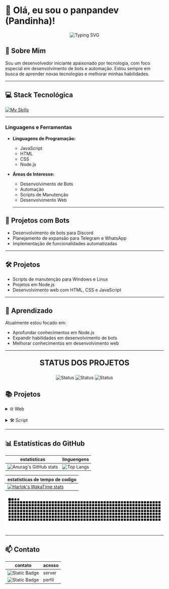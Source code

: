 # 👋 Olá, eu sou o panpandev (Pandinha)!

<p align="center">
  <img src="https://readme-typing-svg.herokuapp.com?font=Fira+Code&weight=500&size=40&pause=1000&color=2E8B57&center=true&vCenter=true&width=600&height=100&lines=Desenvolvedor+em+Forma%C3%A7%C3%A3o;Apaixonado+por+Bots;Node.js+iniciante" alt="Typing SVG" />
</p>

## 🚀 Sobre Mim

Sou um desenvolvedor iniciante apaixonado por tecnologia, com foco especial em desenvolvimento de bots e automação. Estou sempre em busca de aprender novas tecnologias e melhorar minhas habilidades.

---

## 💻 Stack Tecnológica

[![My Skills](https://skillicons.dev/icons?i=html,css,js,nodejs&theme=dark)](https://skillicons.dev)



---

### Linguagens e Ferramentas

- **Linguagens de Programação:**
  - JavaScript
  - HTML
  - CSS
  - Node.js

- **Áreas de Interesse:**
  - Desenvolvimento de Bots
  - Automação
  - Scripts de Manutenção
  - Desenvolvimento Web

  ---

## 🤖 Projetos com Bots

- Desenvolvimento de bots para Discord
- Planejamento de expansão para Telegram e WhatsApp
- Implementação de funcionalidades automatizadas

---

## 🛠️ Projetos

- Scripts de manutenção para Windows e Linux
- Projetos em Node.js
- Desenvolvimento web com HTML, CSS e JavaScript

---

## 🌱 Aprendizado

Atualmente estou focado em:
- Aprofundar conhecimentos em Node.js
- Expandir habilidades em desenvolvimento de bots
- Melhorar conhecimentos em desenvolvimento web

---



<p align="center" style="font-size: 24px; font-weight: bold; text-transform: uppercase;">STATUS DOS PROJETOS</p>
<p align="center">
  <img src="https://img.shields.io/badge/PRONTO 🟢-2E8B57" alt="Status" />
  <img src="https://img.shields.io/badge/DESENVOLVIMENTO 🟡-yellow" alt="Status" />
  <img src="https://img.shields.io/badge/NÃO INICIADO 🔴-red" alt="Status" />
</p>




## 📚 Projetos

<details>
<summary> 🌐 Web</summary>

| Projeto | site | Descrição | Tecnologias | Status | Versão |
|---------|------|-----------|-------------|--------|--------|
| [portfolio](https://github.com/panpandev/portfolio) | [site](https://panpandev.github.io/portfolio/) | pagina simples de portfolio completo | [![My Skills](https://skillicons.dev/icons?i=html,css,js&theme=dark)](https://skillicons.dev) | 🟢 pronto | 1.0 +-+ |
|[wifiqr](https://github.com/panpandev/wifiqr) | [site](https://wifiqr-5d0ce26247c7.herokuapp.com/) | gerador de qrcode para rede wifi | [![My Skills](https://skillicons.dev/icons?i=html,css,js,nodejs&theme=dark)](https://skillicons.dev) | 🟢 pronto | 1.0 +-+ |
|[documentação](https://github.com/panpandev/documentacao) | [site](https://panpandev.github.io/documentacao/) | pagina para colocar sua documentação de projetos | [![My Skills](https://skillicons.dev/icons?i=html,css,js&theme=dark)](https://skillicons.dev) | 🟢 pronto | 1.0 +-+ |

</details>

<br>

<details>
<summary> 🛠 Script</summary>

| Projeto | Descrição | Status |
|---------|-----------|--------|
| [resetssh.sh](https://github.com/panpandev/linux) | script para resetar o ssh | 🟢 pronto |

</details>

---

## 📊 Estatísticas do GitHub
| estatisticas | linguengens |
|--------------|-------------|
| ![Anurag's GitHub stats](https://github-readme-stats.vercel.app/api?username=panpandev&show_icons=true&theme=radical) | ![Top Langs](https://github-readme-stats.vercel.app/api/top-langs/?username=panpandev&theme=radical) |

| estatisticas de tempo de codigo |
|-|
| [![Harlok's WakaTime stats](https://github-readme-stats.vercel.app/api/wakatime?username=panpandev)](https://github.com/panpandev/github-readme-stats) |

<img src="https://raw.githubusercontent.com/panpandev/panpandev/output/snake.svg" alt="Snake animation" />

---

## 📫 Contato

| contato | acesso |
|---------|--------|
| ![Static Badge](https://img.shields.io/badge/discord-link?style=social&logo=discord&logoSize=auto) | <a href="https://discord.gg/HmbEBEQ95K" style="text-decoration: none;">server</a> |
| ![Static Badge](https://img.shields.io/badge/instagram-link?style=social&logo=instagram&logoSize=auto) | <a href="https://www.instagram.com/nexigonprime/" style="text-decoration: none;">perfil</a>
